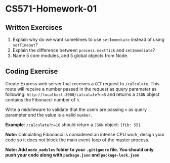 # CS571-Homework-01
## Written Exercises
1. Explain why do we want sometimes to use `setImmediate` instead of using `setTimeout`? 
2. Explain the difference between `process.nextTick` and `setImmediate`?
3. Name 5 core modules, and 5 global objects from Node.
  
## Coding Exercise
Create Express web server that receives a `GET` request to `/calculate`. This route will receive a number passed in the request as query parameter as following: `http://localhost:3000/calculate?n=5` and returns a `JSON` object contains the Fibonacci number of `n`.
  
Write a middleware to validate that the users are passing `n` as query parameter and the value is a valid `number`.
  
**Example**: `/calculate?n=10` should return a `JSON` object: `{fib: 55}`  
  
**Note:** Calculating Fibonacci is considered an intense CPU work, design your code so it does not block the main event-loop of the master process. 

**Note: Add `node_modules` folder to your `.gitignore` file. You should only push your code along with `package.json` and `package-lock.json`**
